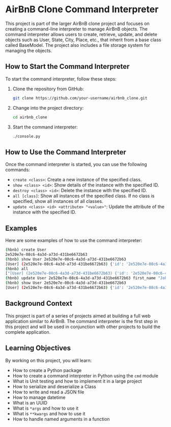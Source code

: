 # AirBnB Clone Command Interpreter

This project is part of the larger AirBnB clone project and focuses on creating a command-line interpreter to manage AirBnB objects. The command interpreter allows users to create, retrieve, update, and delete objects such as User, State, City, Place, etc., that inherit from a base class called BaseModel. The project also includes a file storage system for managing the objects.

## How to Start the Command Interpreter

To start the command interpreter, follow these steps:

1. Clone the repository from GitHub:

   ```sh
   git clone https://github.com/your-username/airbnb_clone.git
   ```

2. Change into the project directory:

   ```sh
   cd airbnb_clone
   ```

3. Start the command interpreter:

   ```sh
   ./console.py
   ```

## How to Use the Command Interpreter

Once the command interpreter is started, you can use the following commands:

- `create <class>`: Create a new instance of the specified class.
- `show <class> <id>`: Show details of the instance with the specified ID.
- `destroy <class> <id>`: Delete the instance with the specified ID.
- `all [class]`: Show all instances of the specified class. If no class is specified, show all instances of all classes.
- `update <class> <id> <attribute> "<value>"`: Update the attribute of the instance with the specified ID.

## Examples

Here are some examples of how to use the command interpreter:

```sh
(hbnb) create User
2e520e7e-08c6-4a3d-a73d-431be6672b63
(hbnb) show User 2e520e7e-08c6-4a3d-a73d-431be6672b63
[User] (2e520e7e-08c6-4a3d-a73d-431be6672b63) {'id': '2e520e7e-08c6-4a3d-a73d-431be6672b63', 'created_at': datetime.datetime(2024, 3, 9, 15, 30, 0, 123456), 'updated_at': datetime.datetime(2024, 3, 9, 15, 30, 0, 123456)}
(hbnb) all
["[User] (2e520e7e-08c6-4a3d-a73d-431be6672b63) {'id': '2e520e7e-08c6-4a3d-a73d-431be6672b63', 'created_at': datetime.datetime(2024, 3, 9, 15, 30, 0, 123456), 'updated_at': datetime.datetime(2024, 3, 9, 15, 30, 0, 123456)}"]
(hbnb) update User 2e520e7e-08c6-4a3d-a73d-431be6672b63 first_name "John"
(hbnb) show User 2e520e7e-08c6-4a3d-a73d-431be6672b63
[User] (2e520e7e-08c6-4a3d-a73d-431be6672b63) {'id': '2e520e7e-08c6-4a3d-a73d-431be6672b63', 'created_at': datetime.datetime(2024, 3, 9, 15, 30, 0, 123456), 'updated_at': datetime.datetime(2024, 3, 9, 15, 35, 0, 654321), 'first_name': 'John'}
```

## Background Context

This project is part of a series of projects aimed at building a full web application similar to AirBnB. The command interpreter is the first step in this project and will be used in conjunction with other projects to build the complete application.

## Learning Objectives

By working on this project, you will learn:

- How to create a Python package
- How to create a command interpreter in Python using the `cmd` module
- What is Unit testing and how to implement it in a large project
- How to serialize and deserialize a Class
- How to write and read a JSON file
- How to manage datetime
- What is an UUID
- What is `*args` and how to use it
- What is `**kwargs` and how to use it
- How to handle named arguments in a function